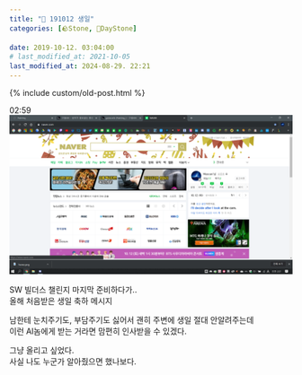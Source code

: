 ```yaml
---
title: "🌱 191012 생일"
categories: [🪨Stone, 🌱DayStone]

date: 2019-10-12. 03:04:00
# last_modified_at: 2021-10-05
last_modified_at: 2024-08-29. 22:21
---
```


{% include custom/old-post.html %}

02:59  
![0000](/assets/img/post/2019/191012_0000.png)  

SW 빌더스 챌린지 마지막 준비하다가..  
올해 처음받은 생일 축하 메시지  

남한테 눈치주기도, 부담주기도 싫어서 괜히 주변에 생일 절대 안알려주는데  
이런 AI놈에게 받는 거라면 맘편히 인사받을 수 있겠다.  

그냥 올리고 싶었다.  
사실 나도 누군가 알아줬으면 했나보다.  
